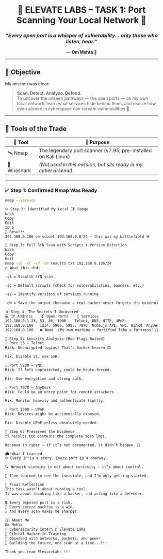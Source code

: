 <h1 align="center">🚀 ELEVATE LABS – TASK 1: Port Scanning Your Local Network 🔎</h1>
<h3 align="center"><em>“Every open port is a whisper of vulnerability... only those who listen, hear.”</em></h3>
<p align="center">— <strong>Om Mehta 🧠</strong></p>

---

## 🎯 Objective

My mission was clear:

> **Scan. Detect. Analyze. Defend.**  
> To uncover the unseen pathways — the open ports — on my own local network, learn what services hide behind them, and realize how even silence in cyberspace can scream vulnerabilities 🚨.

---

## 🧰 Tools of the Trade

| 🔧 Tool | 🎯 Purpose |
|--------|------------|
| 🛰 Nmap | The legendary port scanner (v7.95, pre-installed on Kali Linux) |
| 🧪 Wireshark | *(Not used in this mission, but sits ready in my cyber arsenal)* |

---


### ✅ Step 1: Confirmed Nmap Was Ready
```bash
nmap --version

🌐 Step 2: Identified My Local IP Range
bash
Copy
Edit
ip a
🧭 Result:
192.168.0.106 on subnet 192.168.0.0/24 — this was my battlefield 🪖

🚀 Step 3: Full SYN Scan with Scripts + Version Detection
bash
Copy
Edit
nmap -sS -sC -sV -oN results.txt 192.168.0.106/24
🔥 What this did:

-sS = Stealth SYN scan

-sC = Default scripts (check for vulnerabilities, banners, etc.)

-sV = Identify versions of services running

-oN = Save the output (because a real hacker never forgets the evidence 🕵️)

📊 Step 4: The Secrets I Uncovered
💻 IP Address	🔓 Open Ports	🧩 Services
192.168.0.1	23, 53, 80, 1900	Telnet, DNS, HTTP, UPnP
192.168.0.100	1234, 5900, 5985, 7070	Node.js API, VNC, WinRM, AnyDesk SSL
192.168.0.106	❌ None	(My own machine – fortified like a fortress! 🏰)

🚩 Step 5: Security Analysis (Red Flags Raised)
⚠ Port 23 – Telnet
Risk: Unencrypted logins? That’s hacker heaven 😈

Fix: Disable it, use SSH.

⚠ Port 5900 – VNC
Risk: If left unprotected, could be brute-forced.

Fix: Use encryption and strong auth.

⚠ Port 7070 – AnyDesk
Risk: Could be an entry point for remote attackers.

Fix: Monitor heavily and authenticate tightly.

⚠ Port 1900 – UPnP
Risk: Devices might be accidentally exposed.

Fix: Disable UPnP unless absolutely needed.

🧾 Step 6: Preserved the Evidence
🗂 results.txt contains the complete scan logs.

Because in cyber — if it’s not documented, it didn’t happen. 🧠

🎓 What I Learned
🌐 Every IP is a story. Every port is a doorway.

🔍 Network scanning is not about curiosity — it’s about control.

🧠 I’ve learned to see the invisible, and I’m only getting started.

🧠 Final Reflection
This task wasn’t about running a tool.
It was about thinking like a hacker, and acting like a defender.

🔒 Every exposed port is a risk.
📢 Every secure machine is a win.
⚔ And every scan makes me sharper.

👨‍💻 About Me
Om Mehta
🌟 Cybersecurity Intern @ Elevate Labs
🧠 Ethical Hacker-in-Training
🎯 Obsessed with networks, packets, and power
🧩 Building the future, one scan at a time...!!!

Thank you team ElevateLabs !!!
